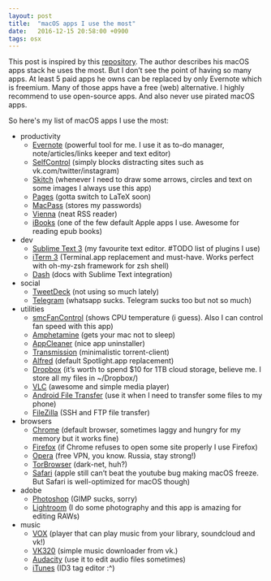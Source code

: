 ```yaml
---
layout: post
title:  "macOS apps I use the most"
date:   2016-12-15 20:58:00 +0900
tags: osx
---
```

This post is inspired by this [repository](https://github.com/nikitavoloboev/my-mac-os). The author describes his macOS apps stack he uses the most. But I don’t see the point of having so many apps. At least 5 paid apps he owns can be replaced by only Evernote which is freemium. Many of those apps have a free (web) alternative. I highly recommend to use open-source apps. And also never use pirated macOS apps.

So here's my list of macOS apps I use the most:

* productivity
    * [Evernote](https://evernote.com) (powerful tool for me. I use it as to-do manager, note/articles/links keeper and text editor)
    * [SelfControl](https://selfcontrolapp.com/) (simply blocks distracting sites such as vk.com/twitter/instagram)
    * [Skitch](https://evernote.com/skitch/) (whenever I need to draw some arrows, circles and text on some images I always use this app)
    * [Pages](http://www.apple.com/pages/) (gotta switch to LaTeX soon)
    * [MacPass](https://github.com/mstarke/MacPass/releases) (stores my passwords)
    * [Vienna](http://www.vienna-rss.org/) (neat RSS reader)
    * [iBooks](http://www.apple.com/ibooks/) (one of the few default Apple apps I use. Awesome for reading epub books)
* dev
    * [Sublime Text 3](https://www.sublimetext.com/) (my favourite text editor. #TODO list of plugins I use)
    * [iTerm 3](https://www.iterm2.com/) (Terminal.app replacement and must-have. Works perfect with oh-my-zsh framework for zsh shell)
    * [Dash](https://kapeli.com/dash) (docs with Sublime Text integration)
* social
    * [TweetDeck](https://itunes.apple.com/app/tweetdeck-by-twitter/id485812721?mt=12) (not using so much lately)
    * [Telegram](https://telegram.org/) (whatsapp sucks. Telegram sucks too but not so much)
* utilities
    * [smcFanControl](https://www.eidac.de/) (shows CPU temperature (i guess). Also I can control fan speed with this app)
    * [Amphetamine](https://itunes.apple.com/app/amphetamine/id937984704?mt=12) (gets your mac not to sleep)
    * [AppCleaner](https://freemacsoft.net/appcleaner/) (nice app uninstaller)
    * [Transmission](https://transmissionbt.com/) (minimalistic torrent-client)
    * [Alfred](https://www.alfredapp.com/) (default Spotlight.app replacement)
    * [Dropbox](https://www.dropbox.com/) (it’s worth to spend $10 for 1TB cloud storage, believe me. I store all my files in ~/Dropbox/)
    * [VLC](http://www.videolan.org/vlc/download-macosx.html) (awesome and simple media player)
    * [Android File Transfer](https://www.android.com/filetransfer/) (use it when I need to transfer some files to my phone)
    * [FileZilla](https://filezilla-project.org/download.php?platform=osx) (SSH and FTP file transfer)
* browsers
    * [Chrome](https://www.google.ru/chrome/browser/desktop/) (default browser, sometimes laggy and hungry for my memory but it works fine)
    * [Firefox](https://www.mozilla.org/firefox/new/) (if Chrome refuses to open some site properly I use Firefox)
    * [Opera](http://www.opera.com/) (free VPN, you know. Russia, stay strong!)
    * [TorBrowser](https://www.torproject.org/projects/torbrowser.html.en) (dark-net, huh?)
    * [Safari](http://www.apple.com/safari/) (apple still can’t beat the youtube bug making macOS freeze. But Safari is well-optimized for macOS though)
* adobe
    * [Photoshop](http://www.adobe.com/products/photoshop.html) (GIMP sucks, sorry)
    * [Lightroom](http://www.adobe.com/products/photoshop-lightroom.html) (I do some photography and this app is amazing for editing RAWs)
* music
    * [VOX](https://vox.rocks/mac-music-player) (player that can play music from your library, soundcloud and vk!)
    * [VK320](http://vk320.ru/download/) (simple music downloader from vk.)
    * [Audacity](http://www.audacityteam.org/download/) (use it to edit audio files sometimes)
    * [iTunes](http://www.apple.com/itunes/) (ID3 tag editor :\^)
